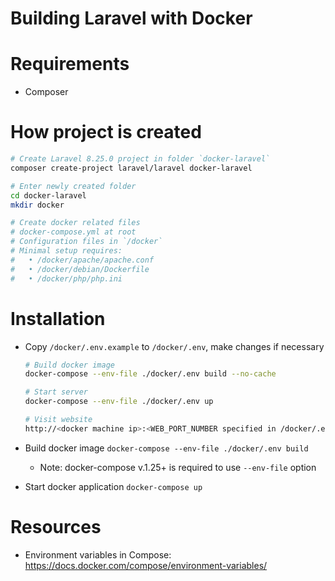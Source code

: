# Building Laravel with Docker

# Requirements

* Composer

# How project is created

  ```sh
  # Create Laravel 8.25.0 project in folder `docker-laravel`
  composer create-project laravel/laravel docker-laravel

  # Enter newly created folder
  cd docker-laravel
  mkdir docker

  # Create docker related files
  # docker-compose.yml at root
  # Configuration files in `/docker`
  # Minimal setup requires:
  #   • /docker/apache/apache.conf
  #   • /docker/debian/Dockerfile
  #   • /docker/php/php.ini

  ```


# Installation

* Copy `/docker/.env.example` to `/docker/.env`, make changes if necessary

  ```sh
  # Build docker image
  docker-compose --env-file ./docker/.env build --no-cache

  # Start server
  docker-compose --env-file ./docker/.env up

  # Visit website
  http://<docker machine ip>:<WEB_PORT_NUMBER specified in /docker/.env>
  ```

* Build docker image `docker-compose --env-file ./docker/.env build`

  * Note: docker-compose v.1.25+ is required to use `--env-file` option

* Start docker application `docker-compose up`


# Resources

* Environment variables in Compose: https://docs.docker.com/compose/environment-variables/